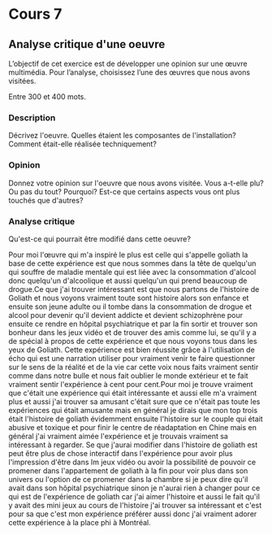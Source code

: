 # Cours 7
## Analyse critique d'une oeuvre

L’objectif de cet exercice est de développer une opinion sur une œuvre multimédia. Pour l’analyse, choisissez l’une des œuvres que nous avons visitées. 

Entre 300 et 400 mots. 

### Description
Décrivez l'oeuvre. Quelles étaient les composantes de l'installation? Comment était-elle réalisée techniquement? 

### Opinion
Donnez votre opinion sur l'oeuvre que nous avons visitée. Vous a-t-elle plu? Ou pas du tout? Pourquoi? Est-ce que certains aspects vous ont plus touchés que d'autres? 

### Analyse critique
Qu'est-ce qui pourrait être modifié dans cette oeuvre? 

Pour moi l'œuvre qui m'a inspiré le plus est celle qui s'appelle goliath la base de cette expérience est que nous sommes dans la tête de quelqu'un qui souffre de maladie mentale qui est liée avec la consommation d'alcool donc quelqu'un d'alcoolique et aussi quelqu'un qui prend beaucoup de drogue.Ce que j'ai trouver intéressant est que nous partons de l'histoire de Goliath et nous voyons vraiment toute sont histoire alors son enfance et ensuite son jeune adulte ou il tombe dans la consommation de drogue et alcool pour devenir qu'il devient addicte et devient schizophrène pour ensuite ce rendre en hôpital psychiatrique et par la fin sortir et trouver son bonheur dans les jeux vidéo et de trouver des amis comme lui, se qu'il y a de spécial à propos de cette expérience et que nous voyons tous dans les yeux de Goliath. Cette expérience est bien réussite grâce à l'utilisation de écho qui est une narration utiliser pour vraiment venir te faire questionner sur le sens de la réalité et de la vie car cette voix nous faits vraiment sentir comme dans notre bulle et nous fait oublier le monde extérieur et te fait vraiment sentir l'expérience à cent pour cent.Pour moi je trouve vraiment que c'était une expérience qui était intéressante et aussi elle m'a vraiment plus et aussi j'ai trouver sa amusant c'était sure que ce n'était pas toute les expériences qui était amusante mais en général je dirais que mon top trois était l'histoire de goliath évidemment ensuite l'histoire sur le couple qui était abusive et toxique et pour finir le centre de réadaptation en Chine mais en général j'ai vraiment aimée l'expérience et je trouvais vraiment sa intéressant à regarder. Se que j'aurai modifier dans l'histoire de goliath est peut être plus de chose interactif dans l'expérience pour avoir plus l'impression d'être dans Im jeux vidéo ou avoir la possibilité de pouvoir ce promener dans l'appartement de goliath à la fin pour voir plus dans son univers ou l'option de ce promener dans la chambre si je peux dire qu'il avait dans son hôpital psychiatrique sinon je n'aurai rien à changer pour ce qui est de l'expérience de goliath car j'ai aimer l'histoire et aussi le fait qu'il y avait des mini jeux au cours de l'histoire j'ai trouver sa intéressant et c'est pour sa que c'est mon expérience préférer aussi donc j'ai vraiment adorer cette expérience à la place phi à Montréal.
